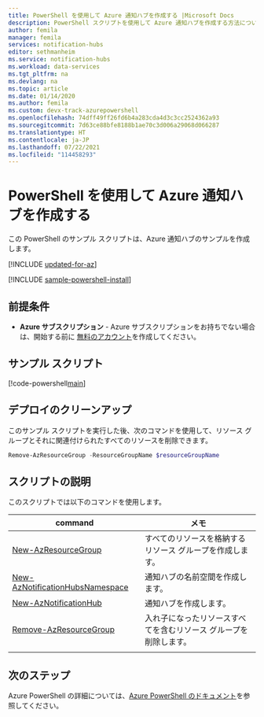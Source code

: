 ```yaml
---
title: PowerShell を使用して Azure 通知ハブを作成する |Microsoft Docs
description: PowerShell スクリプトを使用して Azure 通知ハブを作成する方法について説明します。
author: femila
manager: femila
services: notification-hubs
editor: sethmanheim
ms.service: notification-hubs
ms.workload: data-services
ms.tgt_pltfrm: na
ms.devlang: na
ms.topic: article
ms.date: 01/14/2020
ms.author: femila
ms.custom: devx-track-azurepowershell
ms.openlocfilehash: 74dff49ff26fd6b4a283cda4d3c3cc2524362a93
ms.sourcegitcommit: 7d63ce88bfe8188b1ae70c3d006a29068d066287
ms.translationtype: HT
ms.contentlocale: ja-JP
ms.lasthandoff: 07/22/2021
ms.locfileid: "114458293"
---
```

# <a name="use-powershell-to-create-an-azure-notification-hub"></a>PowerShell を使用して Azure 通知ハブを作成する

この PowerShell のサンプル スクリプトは、Azure 通知ハブのサンプルを作成します。 

[!INCLUDE [updated-for-az](../../../includes/updated-for-az.md)]

[!INCLUDE [sample-powershell-install](../../../includes/sample-powershell-install-no-ssh.md)]

## <a name="prerequisites"></a>前提条件

* **Azure サブスクリプション** - Azure サブスクリプションをお持ちでない場合は、開始する前に [無料のアカウント](https://azure.microsoft.com/free/)を作成してください。

## <a name="sample-script"></a>サンプル スクリプト

[!code-powershell[main](../../../powershell_scripts/notification-hubs/create-notification-hub/create-notification-hub.ps1 "Create a notification hub")]

## <a name="clean-up-deployment"></a>デプロイのクリーンアップ

このサンプル スクリプトを実行した後、次のコマンドを使用して、リソース グループとそれに関連付けられたすべてのリソースを削除できます。

```powershell
Remove-AzResourceGroup -ResourceGroupName $resourceGroupName
```

## <a name="script-explanation"></a>スクリプトの説明

このスクリプトでは以下のコマンドを使用します。

| command | メモ |
|---|---|
| [New-AzResourceGroup](/powershell/module/az.resources/new-azresourcegroup) | すべてのリソースを格納するリソース グループを作成します。 |
| [New-AzNotificationHubsNamespace](/powershell/module/az.notificationhubs/new-aznotificationhubsnamespace) | 通知ハブの名前空間を作成します。 |
| [New-AzNotificationHub](/powershell/module/az.notificationhubs/new-aznotificationhub) | 通知ハブを作成します。 |
| [Remove-AzResourceGroup](/powershell/module/az.resources/remove-azresourcegroup) | 入れ子になったリソースすべてを含むリソース グループを削除します。 |
|||

## <a name="next-steps"></a>次のステップ

Azure PowerShell の詳細については、[Azure PowerShell のドキュメント](/powershell/)を参照してください。
